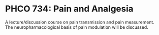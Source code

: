 # PHCO 734: Pain and Analgesia

A lecture/discussion course on pain transmission and pain measurement. The neuropharmacological basis of pain modulation will be discussed.